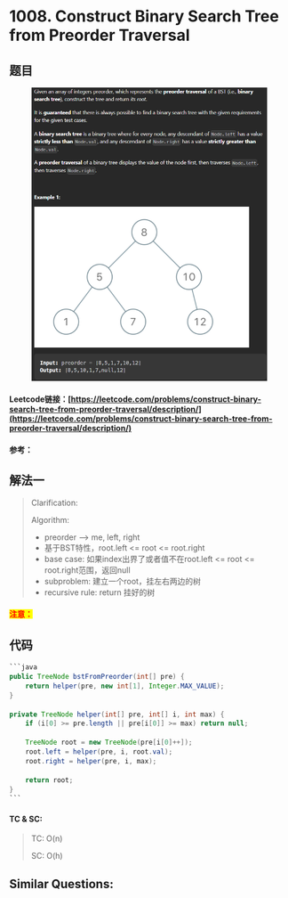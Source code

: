 # 1008. Construct Binary Search Tree from Preorder Traversal

## 题目

<figure><img src="../../.gitbook/assets/image (2) (6).png" alt=""><figcaption></figcaption></figure>

#### Leetcode链接：[https://leetcode.com/problems/construct-binary-search-tree-from-preorder-traversal/description/](https://leetcode.com/problems/construct-binary-search-tree-from-preorder-traversal/description/)

#### 参考：

## 解法一

> Clarification:&#x20;
>
> Algorithm:&#x20;
>
> * preorder --> me, left, right
> * 基于BST特性，root.left <= root <= root.right
> * base case: 如果index出界了或者值不在root.left <= root <= root.right范围，返回null
> * subproblem: 建立一个root，挂左右两边的树
> * recursive rule: return 挂好的树

#### <mark style="color:red;">注意：</mark>

## 代码

````java
```java
public TreeNode bstFromPreorder(int[] pre) {
    return helper(pre, new int[1], Integer.MAX_VALUE);
}

private TreeNode helper(int[] pre, int[] i, int max) {
    if (i[0] >= pre.length || pre[i[0]] >= max) return null;

    TreeNode root = new TreeNode(pre[i[0]++]);
    root.left = helper(pre, i, root.val);
    root.right = helper(pre, i, max);

    return root;
}
```
````

#### TC & SC:&#x20;

> TC: O(n)
>
> SC: O(h)

## **Similar Questions:**&#x20;
